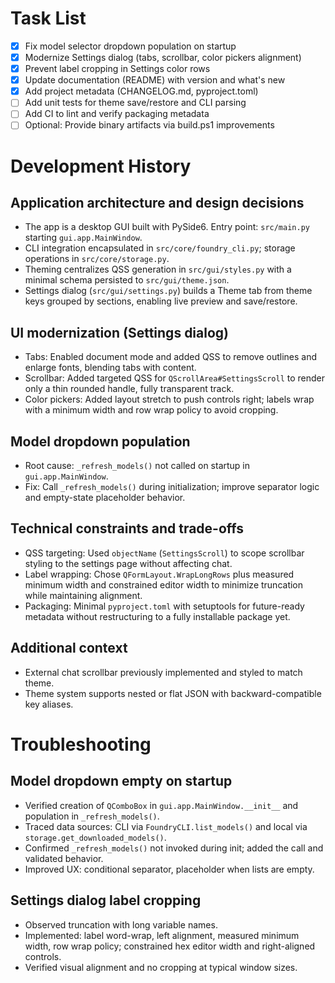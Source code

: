 # Task List

- [x] Fix model selector dropdown population on startup
- [x] Modernize Settings dialog (tabs, scrollbar, color pickers alignment)
- [x] Prevent label cropping in Settings color rows
- [x] Update documentation (README) with version and what's new
- [x] Add project metadata (CHANGELOG.md, pyproject.toml)
- [ ] Add unit tests for theme save/restore and CLI parsing
- [ ] Add CI to lint and verify packaging metadata
- [ ] Optional: Provide binary artifacts via build.ps1 improvements

# Development History

## Application architecture and design decisions
- The app is a desktop GUI built with PySide6. Entry point: `src/main.py` starting `gui.app.MainWindow`.
- CLI integration encapsulated in `src/core/foundry_cli.py`; storage operations in `src/core/storage.py`.
- Theming centralizes QSS generation in `src/gui/styles.py` with a minimal schema persisted to `src/gui/theme.json`.
- Settings dialog (`src/gui/settings.py`) builds a Theme tab from theme keys grouped by sections, enabling live preview and save/restore.

## UI modernization (Settings dialog)
- Tabs: Enabled document mode and added QSS to remove outlines and enlarge fonts, blending tabs with content.
- Scrollbar: Added targeted QSS for `QScrollArea#SettingsScroll` to render only a thin rounded handle, fully transparent track.
- Color pickers: Added layout stretch to push controls right; labels wrap with a minimum width and row wrap policy to avoid cropping.

## Model dropdown population
- Root cause: `_refresh_models()` not called on startup in `gui.app.MainWindow`.
- Fix: Call `_refresh_models()` during initialization; improve separator logic and empty-state placeholder behavior.

## Technical constraints and trade-offs
- QSS targeting: Used `objectName` (`SettingsScroll`) to scope scrollbar styling to the settings page without affecting chat.
- Label wrapping: Chose `QFormLayout.WrapLongRows` plus measured minimum width and constrained editor width to minimize truncation while maintaining alignment.
- Packaging: Minimal `pyproject.toml` with setuptools for future-ready metadata without restructuring to a fully installable package yet.

## Additional context
- External chat scrollbar previously implemented and styled to match theme.
- Theme system supports nested or flat JSON with backward-compatible key aliases.

# Troubleshooting

## Model dropdown empty on startup
- Verified creation of `QComboBox` in `gui.app.MainWindow.__init__` and population in `_refresh_models()`.
- Traced data sources: CLI via `FoundryCLI.list_models()` and local via `storage.get_downloaded_models()`.
- Confirmed `_refresh_models()` not invoked during init; added the call and validated behavior.
- Improved UX: conditional separator, placeholder when lists are empty.

## Settings dialog label cropping
- Observed truncation with long variable names.
- Implemented: label word-wrap, left alignment, measured minimum width, row wrap policy; constrained hex editor width and right-aligned controls.
- Verified visual alignment and no cropping at typical window sizes.
